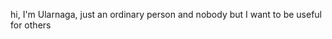 hi, I'm Ularnaga, just an ordinary person and nobody but I want to be useful for others

<!---
ularnaga27/ularnaga27 is a ✨ special ✨ repository because its `README.md` (this file) appears on your GitHub profile.
You can click the Preview link to take a look at your changes.
--->
